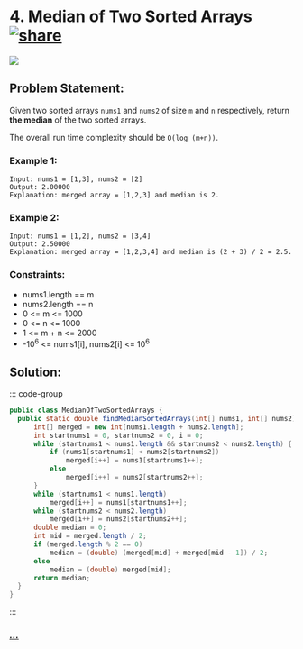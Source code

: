 # 4. Median of Two Sorted Arrays [![share]](https://leetcode.com/problems/median-of-two-sorted-arrays)

![][hard]

## Problem Statement:

Given two sorted arrays `nums1` and `nums2` of size `m` and `n` respectively, return **the median** of the two sorted arrays.

The overall run time complexity should be `O(log (m+n))`.

### Example 1:

```
Input: nums1 = [1,3], nums2 = [2]
Output: 2.00000
Explanation: merged array = [1,2,3] and median is 2.
```

### Example 2:

```
Input: nums1 = [1,2], nums2 = [3,4]
Output: 2.50000
Explanation: merged array = [1,2,3,4] and median is (2 + 3) / 2 = 2.5.
```

### Constraints:

- nums1.length == m
- nums2.length == n
- 0 <= m <= 1000
- 0 <= n <= 1000
- 1 <= m + n <= 2000
- -10<sup>6</sup> <= nums1[i], nums2[i] <= 10<sup>6</sup>

## Solution:

::: code-group

```java
public class MedianOfTwoSortedArrays {
  public static double findMedianSortedArrays(int[] nums1, int[] nums2) {
      int[] merged = new int[nums1.length + nums2.length];
      int startnums1 = 0, startnums2 = 0, i = 0;
      while (startnums1 < nums1.length && startnums2 < nums2.length) {
          if (nums1[startnums1] < nums2[startnums2])
              merged[i++] = nums1[startnums1++];
          else
              merged[i++] = nums2[startnums2++];
      }
      while (startnums1 < nums1.length)
          merged[i++] = nums1[startnums1++];
      while (startnums2 < nums2.length)
          merged[i++] = nums2[startnums2++];
      double median = 0;
      int mid = merged.length / 2;
      if (merged.length % 2 == 0)
          median = (double) (merged[mid] + merged[mid - 1]) / 2;
      else
          median = (double) merged[mid];
      return median;
  }
}
```

:::

### [_..._](#)

```

```

<!----------------------------------{ link }--------------------------------->

[share]: https://img.icons8.com/external-anggara-blue-anggara-putra/20/000000/external-share-user-interface-basic-anggara-blue-anggara-putra-2.png
[hard]: https://img.shields.io/badge/Difficulty-Hard-red.svg
